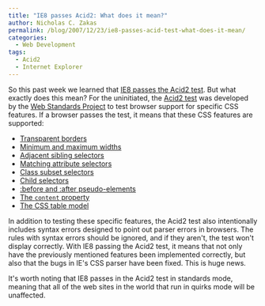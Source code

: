 ```yaml
---
title: "IE8 passes Acid2: What does it mean?"
author: Nicholas C. Zakas
permalink: /blog/2007/12/23/ie8-passes-acid-test-what-does-it-mean/
categories:
  - Web Development
tags:
  - Acid2
  - Internet Explorer
---
```

So this past week we learned that <a title="Internet Explorer 8 and Acid2: A Milestone" rel="external" href="http://blogs.msdn.com/ie/archive/2007/12/19/internet-explorer-8-and-acid2-a-milestone.aspx">IE8 passes the Acid2 test</a>. But what exactly does this mean? For the uninitiated, the <a title="Acid2 Test" rel="external" href="http://www.webstandards.org/files/acid2/test.html">Acid2 test</a> was developed by the <a rel="external" href="http://www.webstandards.org/">Web Standards Project</a> to test browser support for specific CSS features. If a browser passes the test, it means that these CSS features are supported:

  * <a title="CSS 2.1 - Border Colors" rel="external" href="http://www.w3.org/TR/CSS21/box.html#border-color-properties">Transparent borders</a>
  * <a title="CSS 2.1 - Minimum and Maximum Widths" rel="external" href="http://www.w3.org/TR/CSS21/visudet.html#min-max-widths">Minimum and maximum widths</a>
  * <a title="CSS 2.1 - Adjacent Sibling Selectors" rel="external" href="http://www.w3.org/TR/CSS21/selector.html#adjacent-selectors">Adjacent sibling selectors</a>
  * <a title="CSS 2.1 - Matching Attributes and Attribute Values" rel="external" href="http://www.w3.org/TR/CSS21/selector.html#matching-attrs">Matching attribute selectors</a>
  * <a title="CSS 2.1 - Class Selectors" rel="external" href="http://www.w3.org/TR/CSS21/selector.html#class-html">Class subset selectors</a>
  * <a title="CSS 2.1 - Child Selectors" rel="external" href="http://www.w3.org/TR/CSS21/selector.html#child-selectors">Child selectors</a>
  * <a title="CSS 2.1 - The :before and :after pseudo-elements" rel="external" href="http://www.w3.org/TR/CSS21/selector.html#before-and-after">:before and :after pseudo-elements</a>
  * <a title="CSS 2.1 - The content property" rel="external" href="http://www.w3.org/TR/CSS21/generate.html#content">The <code>content</code> property</a>
  * <a title="CSS 2.1 - The CSS Table Model" rel="external" href="http://www.w3.org/TR/CSS21/tables.html#table-display">The CSS table model</a>

In addition to testing these specific features, the Acid2 test also intentionally includes syntax errors designed to point out parser errors in browsers. The rules with syntax errors should be ignored, and if they aren't, the test won't display correctly. With IE8 passing the Acid2 test, it means that not only have the previously mentioned features been implemented correctly, but also that the bugs in IE's CSS parser have been fixed. This is huge news.

It's worth noting that IE8 passes in the Acid2 test in standards mode, meaning that all of the web sites in the world that run in quirks mode will be unaffected.
